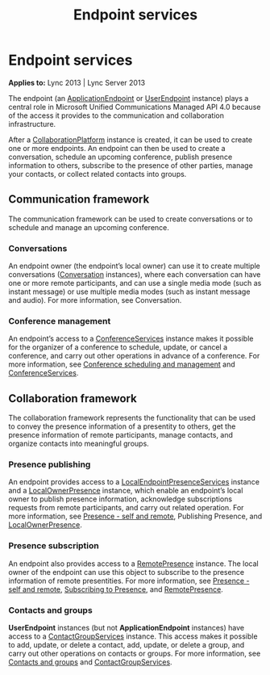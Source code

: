 ﻿---
title: Endpoint services
TOCTitle: Endpoint services
ms:assetid: ede76548-3ff1-4c12-a4ca-08f62399be7c
ms:mtpsurl: https://msdn.microsoft.com/library/Dn465953(v=office.15)
ms:contentKeyID: 57102444
ms.date: 07/25/2014
mtps_version: v=office.15
---

# Endpoint services


**Applies to:** Lync 2013 | Lync Server 2013

The endpoint (an [ApplicationEndpoint](https://msdn.microsoft.com/library/hh384825\(v=office.15\)) or [UserEndpoint](https://msdn.microsoft.com/library/hh348819\(v=office.15\)) instance) plays a central role in Microsoft Unified Communications Managed API 4.0 because of the access it provides to the communication and collaboration infrastructure.

After a [CollaborationPlatform](https://msdn.microsoft.com/library/hh385176\(v=office.15\)) instance is created, it can be used to create one or more endpoints. An endpoint can then be used to create a conversation, schedule an upcoming conference, publish presence information to others, subscribe to the presence of other parties, manage your contacts, or collect related contacts into groups.

## Communication framework

The communication framework can be used to create conversations or to schedule and manage an upcoming conference.

### Conversations

An endpoint owner (the endpoint’s local owner) can use it to create multiple conversations ([Conversation](https://msdn.microsoft.com/library/hh349224\(v=office.15\)) instances), where each conversation can have one or more remote participants, and can use a single media mode (such as instant message) or use multiple media modes (such as instant message and audio). For more information, see Conversation.

### Conference management

An endpoint’s access to a [ConferenceServices](https://msdn.microsoft.com/library/hh348907\(v=office.15\)) instance makes it possible for the organizer of a conference to schedule, update, or cancel a conference, and carry out other operations in advance of a conference. For more information, see [Conference scheduling and management](conference-scheduling-and-management.md) and [ConferenceServices](https://msdn.microsoft.com/library/dd279792\(v=office.15\)).

## Collaboration framework

The collaboration framework represents the functionality that can be used to convey the presence information of a presentity to others, get the presence information of remote participants, manage contacts, and organize contacts into meaningful groups.

### Presence publishing

An endpoint provides access to a [LocalEndpointPresenceServices](https://msdn.microsoft.com/library/hh350157\(v=office.15\)) instance and a [LocalOwnerPresence](https://msdn.microsoft.com/library/hh382370\(v=office.15\)) instance, which enable an endpoint’s local owner to publish presence information, acknowledge subscriptions requests from remote participants, and carry out related operation. For more information, see [Presence - self and remote](presence-self-and-remote.md), Publishing Presence, and [LocalOwnerPresence](https://msdn.microsoft.com/library/dd279776\(v=office.15\)).

### Presence subscription

An endpoint also provides access to a [RemotePresence](https://msdn.microsoft.com/library/hh349758\(v=office.15\)) instance. The local owner of the endpoint can use this object to subscribe to the presence information of remote presentities. For more information, see [Presence - self and remote](presence-self-and-remote.md), [Subscribing to Presence](https://msdn.microsoft.com/library/dd280151\(v=office.15\)), and [RemotePresence](https://msdn.microsoft.com/library/dd280143\(v=office.15\)).

### Contacts and groups

**UserEndpoint** instances (but not **ApplicationEndpoint** instances) have access to a [ContactGroupServices](https://msdn.microsoft.com/library/hh381099\(v=office.15\)) instance. This access makes it possible to add, update, or delete a contact, add, update, or delete a group, and carry out other operations on contacts or groups. For more information, see [Contacts and groups](contacts-and-groups.md) and [ContactGroupServices](contactgroupservices.md).


